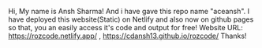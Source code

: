 Hi,
My name is Ansh Sharma! And i have gave this repo name "aceansh". I have deployed this website(Static) on Netlify and also now on github pages so that, you an easily access it's code and output for free!
Website URL: https://rozcode.netlify.app/ , https://cdansh13.github.io/rozcode/
Thanks!
